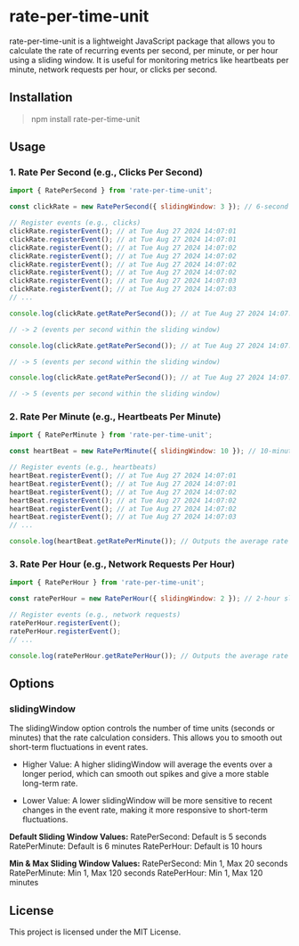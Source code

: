 # rate-per-time-unit

rate-per-time-unit is a lightweight JavaScript package that allows you to calculate the rate of recurring events per second, per minute, or per hour using a sliding window. It is useful for monitoring metrics like heartbeats per minute, network requests per hour, or clicks per second.

## Installation

> npm install rate-per-time-unit

## Usage

### 1. Rate Per Second (e.g., Clicks Per Second)

```JavaScript
import { RatePerSecond } from 'rate-per-time-unit';

const clickRate = new RatePerSecond({ slidingWindow: 3 }); // 6-second sliding window

// Register events (e.g., clicks)
clickRate.registerEvent(); // at Tue Aug 27 2024 14:07:01
clickRate.registerEvent(); // at Tue Aug 27 2024 14:07:01
clickRate.registerEvent(); // at Tue Aug 27 2024 14:07:02
clickRate.registerEvent(); // at Tue Aug 27 2024 14:07:02
clickRate.registerEvent(); // at Tue Aug 27 2024 14:07:02
clickRate.registerEvent(); // at Tue Aug 27 2024 14:07:02
clickRate.registerEvent(); // at Tue Aug 27 2024 14:07:03
clickRate.registerEvent(); // at Tue Aug 27 2024 14:07:03
// ...

console.log(clickRate.getRatePerSecond()); // at Tue Aug 27 2024 14:07:03

// -> 2 (events per second within the sliding window)

console.log(clickRate.getRatePerSecond()); // at Tue Aug 27 2024 14:07:04

// -> 5 (events per second within the sliding window)

console.log(clickRate.getRatePerSecond()); // at Tue Aug 27 2024 14:07:04

// -> 5 (events per second within the sliding window)


```

### 2. Rate Per Minute (e.g., Heartbeats Per Minute)

```JavaScript
import { RatePerMinute } from 'rate-per-time-unit';

const heartBeat = new RatePerMinute({ slidingWindow: 10 }); // 10-minute sliding window

// Register events (e.g., heartbeats)
heartBeat.registerEvent(); // at Tue Aug 27 2024 14:07:01
heartBeat.registerEvent(); // at Tue Aug 27 2024 14:07:01
heartBeat.registerEvent(); // at Tue Aug 27 2024 14:07:02
heartBeat.registerEvent(); // at Tue Aug 27 2024 14:07:02
heartBeat.registerEvent(); // at Tue Aug 27 2024 14:07:02
heartBeat.registerEvent(); // at Tue Aug 27 2024 14:07:03
// ...

console.log(heartBeat.getRatePerMinute()); // Outputs the average rate of events per minute within the sliding window

```

### 3. Rate Per Hour (e.g., Network Requests Per Hour)

```JavaScript
import { RatePerHour } from 'rate-per-time-unit';

const ratePerHour = new RatePerHour({ slidingWindow: 2 }); // 2-hour sliding window

// Register events (e.g., network requests)
ratePerHour.registerEvent();
ratePerHour.registerEvent();
// ...

console.log(ratePerHour.getRatePerHour()); // Outputs the average rate of events per hour within the sliding window

```

## Options

### slidingWindow

The slidingWindow option controls the number of time units (seconds or minutes) that the rate calculation considers. This allows you to smooth out short-term fluctuations in event rates.

- Higher Value: A higher slidingWindow will average the events over a longer period, which can smooth out spikes and give a more stable long-term rate.

- Lower Value: A lower slidingWindow will be more sensitive to recent changes in the event rate, making it more responsive to short-term fluctuations.

**Default Sliding Window Values:**
RatePerSecond: Default is 5 seconds
RatePerMinute: Default is 6 minutes
RatePerHour: Default is 10 hours

**Min & Max Sliding Window Values:**
RatePerSecond: Min 1, Max 20 seconds
RatePerMinute: Min 1, Max 120 seconds
RatePerHour: Min 1, Max 120 minutes

## License

This project is licensed under the MIT License.
